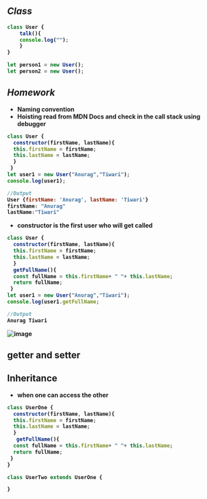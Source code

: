 ## <b>_Class_

```javascript
class User {
    talk(){
    console.log("");
    }
}

let person1 = new User();
let person2 = new User();
```


## <b>_Homework_</b>
- Naming convention
- Hoisting read from MDN Docs and check in the call stack using debugger

```javascript
class User {
  constructor(firstName, lastName){
  this.firstName = firstName;
  this.lastName = lastName;
  }
 }
let user1 = new User("Anurag","Tiwari"); 
console.log(user1);

//Output
User {firstName: 'Anurag', lastName: 'Tiwari'}
firstName: "Anurag"
lastName:"Tiwari"
```
- constructor is the first user who will get called

```javascript
class User {
  constructor(firstName, lastName){
  this.firstName = firstName;
  this.lastName = lastName;
  }
  getFullName(){
  const fullName = this.firstName+ " "+ this.lastName;
  return fullName;
 }
let user1 = new User("Anurag","Tiwari"); 
console.log(user1.getFullName;

//Output
Anurag Tiwari
```
![image](https://user-images.githubusercontent.com/91872149/189471813-e2bef284-e905-47f1-b34c-e54d6e66d382.png)

## getter and setter

## Inheritance
- when one can access the other

```javascript
class UserOne {
  constructor(firstName, lastName){
  this.firstName = firstName;
  this.lastName = lastName;
  }
   getFullName(){
  const fullName = this.firstName+ " "+ this.lastName;
  return fullName;
 }
}

class UserTwo extends UserOne {

}
```  
</b>
